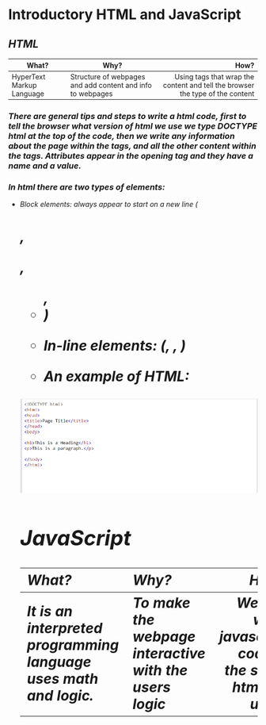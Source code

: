 # **Introductory HTML and JavaScript**

## *HTML*




| What?| Why?| How?|
|--------|-------|-------:|
| HyperText Markup Language|Structure of webpages and add content and info to webpages |Using tags that wrap the content and tell the browser the type of the content|







### *There are general tips and steps to write a html code, first to tell the browser what version of html we use we type DOCTYPE html at the top of the code, then we write any information about the page within the <head> tags, and all the other content within the <body> tags. Attributes appear in the opening tag and they have a name and a value.*

### *In html there are two types of elements:*

- *Block elements: always appear to start on a new line (<h1>, <p>, <ul>, <li>)*


- *In-line elements: (<em>, <b>, </b>)*





- An example of HTML:

![image](img/Capture.PNG)

## **JavaScript**




| What?| Why?| How?|
|--------|-------|-------:|
| It is an interpreted programming language uses math and logic.|To make the webpage interactive with the users logic |We can write javascript code in the same html file using <script> tags. or we can create a new file with .js extension to write the javasript code inside it and add the link to the html file using <script src=""> tag.|






- An example of JavaScript:
![image](img/Capture1.PNG)

## *ABC programming*
 **A**:
 The script is a series of instructions that the computer can follow in order to achieve a goal, to approach writing a script we need to think like a computer "programmatically".

 **B** :

 In computer programming, each physical thing in the world can be represented as an object, each object has its own:

Properties
Events
Methods
Example for real objects:

Object: car

Properties: color, fuel, make

Events: brake, accelerate

Method: change speed

Computers use data to create models of things in the real world. The events, methods, and properties of an object all relate to each other: Events can trigger methods, and methods can retrieve or update an object's properties.


**C**:

As I mentioned before, there are two ways to write a script, but is it best to keep JavaScript code in its own JavaScript text file with the extension .js and use the <script> element in html pages to tell the browser to load JavaScript file.
